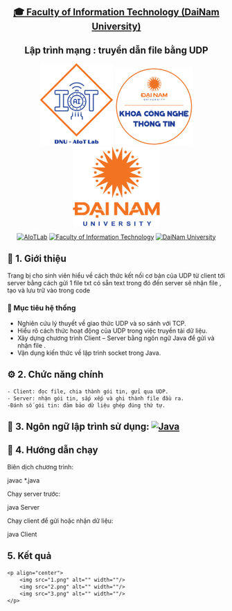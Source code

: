 <h2 align="center">
    <a href="https://dainam.edu.vn/vi/khoa-cong-nghe-thong-tin">
    🎓 Faculty of Information Technology (DaiNam University)
    </a>
</h2>
<h2 align="center">
   Lập trình mạng : truyền dẫn file bằng UDP
</h2>
<div align="center">
    <p align="center">
        <img src="docs/aiotlab_logo.png" alt="AIoTLab Logo" width="170"/>
        <img src="docs/fitdnu_logo.png" alt="AIoTLab Logo" width="180"/>
        <img src="docs/dnu_logo.png" alt="DaiNam University Logo" width="200"/>
    </p>

[![AIoTLab](https://img.shields.io/badge/AIoTLab-green?style=for-the-badge)](https://www.facebook.com/DNUAIoTLab)
[![Faculty of Information Technology](https://img.shields.io/badge/Faculty%20of%20Information%20Technology-blue?style=for-the-badge)](https://dainam.edu.vn/vi/khoa-cong-nghe-thong-tin)
[![DaiNam University](https://img.shields.io/badge/DaiNam%20University-orange?style=for-the-badge)](https://dainam.edu.vn)

</div>


## 📖 1. Giới thiệu
Trang bị cho sinh viên hiểu về cách thức kết nối cơ bản của UDP từ client tới server bằng cách gửi 1 file txt có sẵn text trong đó đến server sẽ nhận file , tạo và lưu trữ vào trong code


### 🎯 Mục tiêu hệ thống
- Nghiên cứu lý thuyết về giao thức UDP và so sánh với TCP.
- Hiểu rõ cách thức hoạt động của UDP trong việc truyền tải dữ liệu.
- Xây dựng chương trình Client – Server bằng ngôn ngữ Java để gửi và nhận file .
- Vận dụng kiến thức về lập trình socket trong Java.

## ⚙️ 2. Chức năng chính
    - Client: đọc file, chia thành gói tin, gửi qua UDP.
    - Server: nhận gói tin, sắp xếp và ghi thành file đầu ra.
    -Đánh số gói tin: đảm bảo dữ liệu ghép đúng thứ tự.


## 🔧 3. Ngôn ngữ lập trình sử dụng: [![Java](https://img.shields.io/badge/Java-007396?style=for-the-badge&logo=java&logoColor=white)](https://www.java.com/)


## 🚀 4. Hướng dẫn chạy

Biên dịch chương trình:

javac *.java


Chạy server trước:

java Server


Chạy client để gửi hoặc nhận dữ liệu:

java Client

##  5. Kết quả

    <p align="center">
        <img src="1.png" alt="" width=""/>
        <img src="2.png" alt="" width=""/>
        <img src="3.png" alt="" width=""/>
    </p>
